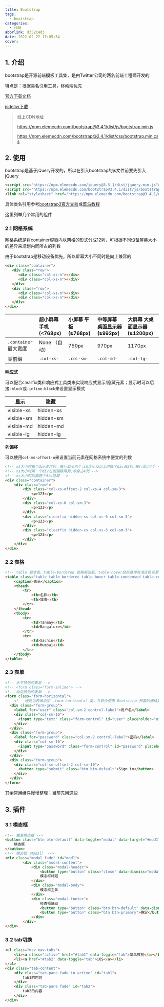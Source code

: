 ```yaml
---
title: Bootstrap
tags:
  - bootstrap
categories:
  - 代码
abbrlink: d352c4d3
date: 2022-02-22 17:05:54 
cover:
---
```

## 1. 介绍

bootstrap是开源前端模板工具集，是由Twitter公司的两名前端工程师开发的

特点是：根据类名引用工具，移动端优先

[官方下载文档](https://github.com/twbs/bootstrap/releases/download/v3.4.1/bootstrap-3.4.1-dist.zip)

[jsdelivr下载](https://www.jsdelivr.com/package/npm/bootstrap?version=3.4.1&path=dist)

> 线上CDN地址
>
> https://npm.elemecdn.com/bootstrap@3.4.1/dist/js/bootstrap.min.js
>
> https://npm.elemecdn.com/bootstrap@3.4.1/dist/css/bootstrap.min.css

##  2. 使用

bootstrap是基于jQuery开发的，所以在引入bootstrap的js文件前要先引入jQuery

```html
<script src="https://npm.elemecdn.com/jquery@3.5.1/dist/jquery.min.js"></script>
<script src="https://npm.elemecdn.com/bootstrap@3.4.1/dist/js/bootstrap.min.js"></script>
<link rel="stylesheet" href="https://npm.elemecdn.com/bootstrap@3.4.1/dist/css/bootstrap.min.css">
```

具体类名引用参考[bootstrap3官方文档](https://v3.bootcss.com/css/)或[菜鸟教程](https://www.runoob.com/bootstrap/bootstrap-grid-system.html)

这里列举几个常用的组件

### 2.1 网格系统

网格系统是将container容器内以网格的形式分成12列，可根据不同设备屏幕大小的差异来规划内同所占的列数

由于bootstrap是移动设备优先，所以屏幕大小不同时是向上兼容的

```html
<div class="container">
   <div class="row">
      <div class="col-xs-n"></div>
      <div class="col-xs-n"></div>      
   </div>
   <div class="row">
      <div class="col-xs-n"></div>
      <div class="col-xs-n"></div> 
   </div>
</div>
```

|                       | 超小屏幕 手机 (<768px) | 小屏幕 平板 (≥768px) | 中等屏幕 桌面显示器 (≥992px) | 大屏幕 大桌面显示器 (≥1200px) |
| :-------------------- | :--------------------- | :------------------- | :--------------------------- | :---------------------------- |
| `.container` 最大宽度 | None （自动）          | 750px                | 970px                        | 1170px                        |
| 类前缀                | `.col-xs-`             | `.col-sm-`           | `.col-md-`                   | `.col-lg-`                    |

**响应式**  

可以配合clearfix类和响应式工具类来实现响应式显示/隐藏元素；显示时可以后接`-block`或`-inline-block`来设置显示模式

| 显示       | 隐藏      |
| ---------- | --------- |
| visible-xs | hidden-xs |
| visible-sm | hidden-sm |
| visible-md | hidden-md |
| visible-lg | hidden-lg |

**列偏移**  

可以使用`col-md-offset-n`来设置当前元素在网格系统中便宜的列数

```html
<!-- xs大小时每个div占六列，每行显示两个;sm大小及以上时每个div占3列,每行显示4个 -->
<!-- xs大小时第一个div左侧偏移两列,本身占4列 -->
<!-- xs大小时后面两个div隐藏 -->
<div class="container">
    <div class="row">
        <div class="col-xs-offset-2 col-xs-4 col-sm-3">
            <p>123</p>
        </div>
        <div class="col-xs-6 col-sm-3">
            <p>123</p>
        </div>
        <div class="clearfix hidden-xs col-xs-6 col-sm-3">
            <p>123</p>
        </div>
        <div class="clearfix hidden-xs col-xs-6 col-sm-3">
            <p>123</p>
        </div>
    </div>
</div>
```

### 2.2 表格

```html
<!-- table 基本表、table-bordered 表格带边框、table-hover鼠标悬停有浅灰色背景、table-condensed 表格更紧凑、table-responsive 响应式表格 -->
<table class="table table-bordered table-hover table-condensed table-responsive">
    <caption>表头</caption>
    <thead>
        <tr>
            <th>名称</th>
            <th>城市</th>
        </tr>
    </thead>
    <tbody>
        <tr>
            <td>Tanmay</td>
            <td>Bangalore</td>
        </tr>
        <tr>
            <td>Sachin</td>
            <td>Mumbai</td>
        </tr>
    </tbody>
</table>
```

### 2.3 表单

```html
<!-- 水平排列的表单 -->
<!-- <form class="form-inline"> -->
<!-- 纵向排列的表单 -->
<form class="form-horizontal">
    <!-- 通过为表单添加 .form-horizontal 类，并联合使用 Bootstrap 预置的栅格类，可以将 label 标签和控件组水平并排布局。这样做将改变 .form-group 的行为，使其表现为栅格系统中的行（row），因此就无需再额外添加 .row 了 -->
  <div class="form-group">
    <label for="user" class="col-sm-2 control-label">用户名</label>
    <div class="col-sm-10">
      <input type="text" class="form-control" id="user" placeholder="username">
    </div>
  </div>
  <div class="form-group">
    <label for="password" class="col-sm-2 control-label">密码</label>
    <div class="col-sm-10">
      <input type="password" class="form-control" id="password" placeholder="Password">
    </div>
  </div>
  <div class="form-group">
    <div class="col-sm-offset-2 col-sm-10">
      <button type="submit" class="btn btn-default">Sign in</button>
    </div>
  </div>
</form>
```

其余常用组件慢慢整理；目前先用这些

## 3. 插件

### 3.1 模态框

```html
<!-- 触发模态框 -->
<button class="btn btn-default" data-toggle="modal" data-target="#mod1">
	模态框
</button>
<!-- 模态框（Modal） -->
<div class="modal fade" id="mod1">
		<div class="modal-content">
			<div class="modal-header">
				<button type="button" class="close" data-dismiss="modal">&times;</button>
				模态框标题
			</div>
			<div class="modal-body">
				模态框主体
			</div>
			<div class="modal-footer">
				模态框底部
				<button type="button" class="btn btn-default" data-dismiss="modal">关闭</button>
				<button type="button" class="btn btn-primary">确定</button>
			</div>
		</div>
</div>
```

### 3.2 tab切换

```html
<ul class="nav nav-tabs">
	<li><a class="active" href="#tab1" data-toggle="tab">菜鸟教程</a></li>
	<li><a href="#tab2" data-toggle="tab">iOS</a></li>
</ul>
<div class="tab-content">
	<div class="tab-pane fade in active" id="tab1">
		tab1的内容
	</div>
	<div class="tab-pane fade" id="tab2">
		tab2的内容
	</div>
</div>
```

